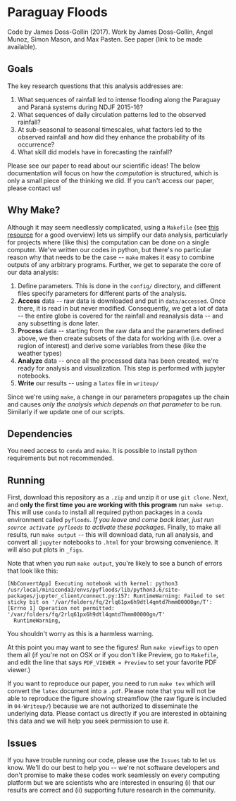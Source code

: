 # Paraguay Floods

Code by James Doss-Gollin (2017).
Work by James Doss-Gollin, Angel Munoz, Simon Mason, and Max Pasten.
See paper (link to be made available).

## Goals

The key research questions that this analysis addresses are:

1. What sequences of rainfall led to intense flooding along the Paraguay and Paraná systems during NDJF 2015-16?
2. What sequences of daily circulation patterns led to the observed rainfall?
3. At sub-seasonal to seasonal timescales, what factors led to the observed rainfall and how did they enhance the probability of its occurrence?
4. What skill did models have in forecasting the rainfall?

Please see our paper to read about our scientific ideas!
The below documentation will focus on how the _computation_ is structured, which is only a small piece of the thinking we did.
If you can't access our paper, please contact us!

## Why Make?

Although it may seem needlessly complicated, using a `Makefile` (see [this resource](http://www.jonzelner.net/statistics/make/reproducibility/2016/06/01/makefiles/) for a good overview) lets us simplify our data analysis, particularly for projects where (like this) the computation can be done on a single computer.
We've written our codes in python, but there's no particular reason why that needs to be the case -- `make` makes it easy to combine outputs of any arbitrary programs.
Further, we get to separate the core of our data analysis:

1. Define parameters. This is done in the `config/` directory, and different files specify parameters for different parts of the analysis.
2. **Access** data -- raw data is downloaded and put in `data/accessed`. Once there, it is read in but never modified. Consequently, we get a lot of data -- the entire globe is covered for the rainfall and reanalysis data -- and any subsetting is done later.
3. **Process** data -- starting from the raw data and the parameters defined above, we then create subsets of the data for working with (i.e. over a region of interest) and derive some variables from these (like the weather types)
4. **Analyze** data -- once all the processed data has been created, we're ready for analysis and visualization. This step is performed with jupyter notebooks.
5. **Write** our results -- using a `latex` file in `writeup/`

Since we're using `make`, a change in our parameters propagates up the chain and causes _only the analysis which depends on that parameter_ to be run. Similarly if we update one of our scripts.

## Dependencies

You need access to `conda` and `make`.
It is possible to install python requirements but not recommended.

## Running


First, download this repository as a `.zip` and unzip it or use `git clone`.
Next, and __only the first time you are working with this program__ run `make setup`.
This will use `conda` to install all required python packages in a `conda` environment called `pyfloods`.
_If you leave and come back later, just run `source activate pyfloods` to activate these packages_.
Finally, to make all results, run `make output` -- this will download data, run all analysis, and convert all `jupyter` notebooks to `.html` for your browsing convenience.
It will also put plots in `_figs`.

Note that when you run `make output`, you're likely to see a bunch of errors that look like this:
```
[NbConvertApp] Executing notebook with kernel: python3
/usr/local/miniconda3/envs/pyfloods/lib/python3.6/site-packages/jupyter_client/connect.py:157: RuntimeWarning: Failed to set sticky bit on '/var/folders/fq/2rlq61px6h9dtl4qmtd7hmm00000gn/T': [Errno 1] Operation not permitted: '/var/folders/fq/2rlq61px6h9dtl4qmtd7hmm00000gn/T'
  RuntimeWarning,
```
You shouldn't worry as this is a harmless warning.

At this point you may want to see the figures!
Run `make viewfigs` to open them all (if you're not on OSX or if you don't like Preview, go to `Makefile`, and edit the line that says `PDF_VIEWER = Preview` to set your favorite PDF viewer.)

If you want to reproduce our paper, you need to run `make tex` which will convert the `latex` document into a `.pdf`.
Please note that you will not be able to reproduce the figure showing streamflow (the raw figure is included in `04-Writeup/`) because we are not authorized to disseminate the underlying data.
Please contact us directly if you are interested in obtaining this data and we will help you seek permission to use it.

## Issues

If you have trouble running our code, please use the `Issues` tab to let us know.
We'll do our best to help you -- we're not software developers and don't promise to make these codes work seamlessly on every computing platform but we are scientists who are interested in ensuring (i) that our results are correct and (ii) supporting future research in the community.
